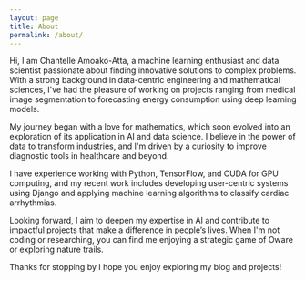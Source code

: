 ```yaml
---
layout: page
title: About
permalink: /about/
---
```


Hi, I am Chantelle Amoako-Atta, a machine learning enthusiast and data scientist passionate about finding innovative solutions to complex problems. With a strong background in data-centric engineering and mathematical sciences, I've had the pleasure of working on projects ranging from medical image segmentation to forecasting energy consumption using deep learning models.

My journey began with a love for mathematics, which soon evolved into an exploration of its application in AI and data science. I believe in the power of data to transform industries, and I'm driven by a curiosity to improve diagnostic tools in healthcare and beyond.

I have experience working with Python, TensorFlow, and CUDA for GPU computing, and my recent work includes developing user-centric systems using Django and applying machine learning algorithms to classify cardiac arrhythmias.

Looking forward, I aim to deepen my expertise in AI and contribute to impactful projects that make a difference in people’s lives. When I'm not coding or researching, you can find me enjoying a strategic game of Oware or exploring nature trails.

Thanks for stopping by I hope you enjoy exploring my blog and projects!
